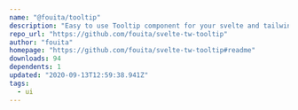 ```yaml
---
name: "@fouita/tooltip"
description: "Easy to use Tooltip component for your svelte and tailwindcss projects"
repo_url: "https://github.com/fouita/svelte-tw-tooltip"
author: "fouita"
homepage: "https://github.com/fouita/svelte-tw-tooltip#readme"
downloads: 94
dependents: 1
updated: "2020-09-13T12:59:38.941Z"
tags: 
  - ui
---
```

